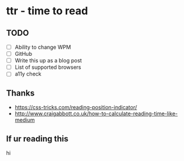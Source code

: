 # ttr - time to read

## TODO

- [ ] Ability to change WPM
- [ ] GitHub
- [ ] Write this up as a blog post
- [ ] List of supported browsers
- [ ] a11y check

## Thanks

- https://css-tricks.com/reading-position-indicator/
- http://www.craigabbott.co.uk/how-to-calculate-reading-time-like-medium

## If ur reading this

hi